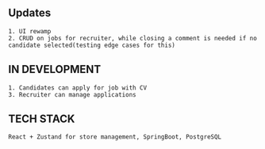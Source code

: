 ## Updates 
    1. UI rewamp
    2. CRUD on jobs for recruiter, while closing a comment is needed if no candidate selected(testing edge cases for this)

## IN DEVELOPMENT
    1. Candidates can apply for job with CV
    3. Recruiter can manage applications 

## TECH STACK
    React + Zustand for store management, SpringBoot, PostgreSQL 
